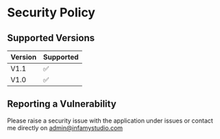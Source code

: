 # Security Policy

## Supported Versions

| Version | Supported          |
| ------- | ------------------ |
| V1.1  | :white_check_mark: |
| V1.0  | :white_check_mark: |

## Reporting a Vulnerability

Please raise a security issue with the application under issues or contact me directly on admin@infamystudio.com
